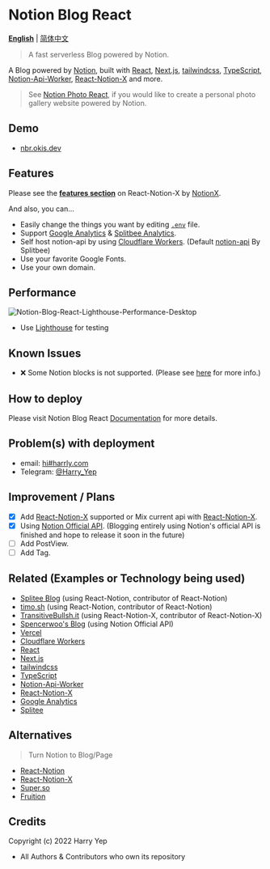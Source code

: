# Notion Blog React

[**English**](#) | [简体中文](README.zh-CN.md)

> A fast serverless Blog powered by Notion.

A Blog powered by [Notion](https://notion.so), built with [React](https://reactjs.org), [Next.js](https://nextjs.org), [tailwindcss](https://tailwindcss.com), [TypeScript](https://www.typescriptlang.org/), [Notion-Api-Worker](https://github.com/splitbee/notion-api-worker), [React-Notion-X](https://github.com/NotionX/react-notion-x/) and more.

> See [Notion Photo React](https://github.com/Harry-Yep/Notion-Photo-React), if you would like to create a personal photo gallery website powered by Notion.

## Demo

-   [nbr.okis.dev](https://nbr.okis.dev)

## Features

Please see the **[features section](https://github.com/NotionX/react-notion-x#features)** on React-Notion-X by [NotionX](https://github.com/NotionX/).

And also, you can...

-   Easily change the things you want by editing [`.env`](./.env.example) file.
-   Support [Google Analytics](https://analytics.google.com/) & [Splitbee Analytics](https://splitbee.io/).
-   Self host notion-api by using [Cloudflare Workers](https://workers.dev). (Default [notion-api](https://notion-api.splitbee.io) By Splitbee)
-   Use your favorite Google Fonts.
-   Use your own domain.

## Performance

![Notion-Blog-React-Lighthouse-Performance-Desktop](https://cdn.harrly.com/project/GitHub/Notion-Blog-React/img/Lighthouse-Performance-Desktop.png)

-   Use [Lighthouse](https://developers.google.com/web/tools/lighthouse) for testing

## Known Issues

-   ❌ Some Notion blocks is not supported. (Please see [here](https://github.com/NotionX/react-notion-x#supported-blocks) for more info.)

## How to deploy

Please visit Notion Blog React [Documentation](https://docs.harrly.com/docs/notion-blog-react) for more details.

## Problem(s) with deployment

-   email: [hi#harrly.com](mailto:hi@harrly.com)
-   Telegram: [@Harry_Yep](https://t.me/Harry_Yep)

## Improvement / Plans

-   [x] Add [React-Notion-X](https://github.com/NotionX/react-notion-x) supported or Mix current api with [React-Notion-X](https://github.com/NotionX/react-notion-x).
-   [x] Using [Notion Official API](https://developers.notion.com/). (Blogging entirely using Notion's official API is finished and hope to release it soon in the future)
-   [ ] Add PostView.
-   [ ] Add Tag.

## Related (Examples or Technology being used)

-   [Splitee Blog](https://splitbee.io/blog) (using React-Notion, contributor of React-Notion)
-   [timo.sh](https://timo.sh/) (using React-Notion, contributor of React-Notion)
-   [TransitiveBullsh.it](https://transitivebullsh.it/) (using React-Notion-X, contributor of React-Notion-X)
-   [Spencerwoo's Blog](https://spencerwoo.com/blog) (using Notion Official API)
-   [Vercel](https://vercel.com)
-   [Cloudflare Workers](https://workers.dev)
-   [React](https://reactjs.org)
-   [Next.js](https://nextjs.org)
-   [tailwindcss](https://tailwindcss.com)
-   [TypeScript](https://www.typescriptlang.org/)
-   [Notion-Api-Worker](https://github.com/splitbee/notion-api-worker)
-   [React-Notion-X](https://github.com/NotionX/react-notion-x)
-   [Google Analytics](https://analytics.google.com/)
-   [Splitee](https://splitbee.io/)

## Alternatives

> Turn Notion to Blog/Page

-   [React-Notion](https://github.com/splitbee/react-notion)
-   [React-Notion-X](https://github.com/NotionX/react-notion-x)
-   [Super.so](https://super.so/)
-   [Fruition](https://fruitionsite.com/)

## Credits

Copyright (c) 2022 Harry Yep

-   All Authors & Contributors who own its repository
